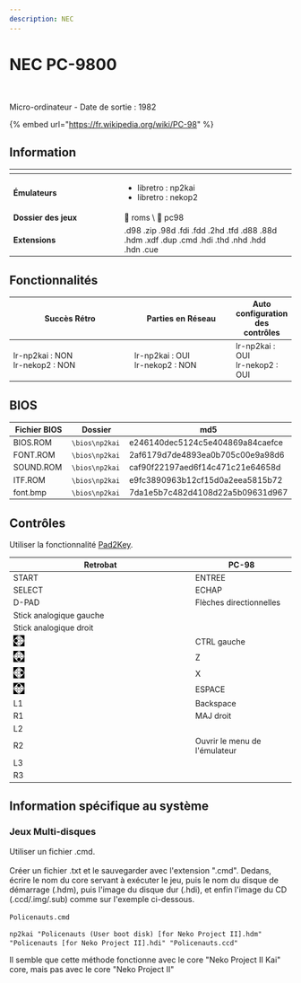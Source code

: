 ```yaml
---
description: NEC
---
```


# NEC PC-9800

<div align="left">

<figure><picture><source srcset="https://raw.githubusercontent.com/fabricecaruso/es-theme-carbon/91d85c7849cc550b0cac4e75cb8e0923d3b61b5e/art/logos/pc98-w.svg" media="(prefers-color-scheme: dark)"><img src="https://i.imgur.com/Cn9WzBZ.png" alt=""></picture><figcaption></figcaption></figure>

</div>

Micro-ordinateur - Date de sortie : 1982

{% embed url="https://fr.wikipedia.org/wiki/PC-98" %}

## Information

<table data-header-hidden><thead><tr><th width="184"></th><th></th><th data-hidden></th></tr></thead><tbody><tr><td><strong>Émulateurs</strong></td><td><ul><li>libretro : np2kai</li><li>libretro : nekop2</li></ul></td><td></td></tr><tr><td><strong>Dossier des jeux</strong></td><td><span data-gb-custom-inline data-tag="emoji" data-code="1f4c1">📁</span> roms \ <span data-gb-custom-inline data-tag="emoji" data-code="1f4c2">📂</span> pc98</td><td></td></tr><tr><td><strong>Extensions</strong></td><td>.d98 .zip .98d .fdi .fdd .2hd .tfd .d88 .88d .hdm .xdf .dup .cmd .hdi .thd .nhd .hdd .hdn .cue</td><td></td></tr></tbody></table>

## Fonctionnalités

<table><thead><tr><th width="245">Succès Rétro</th><th width="200">Parties en Réseau</th><th>Auto configuration des contrôles</th></tr></thead><tbody><tr><td>lr-np2kai : NON<br>lr-nekop2 : NON</td><td>lr-np2kai : OUI<br>lr-nekop2 : NON</td><td>lr-np2kai : OUI<br>lr-nekop2 : OUI</td></tr></tbody></table>

## BIOS

<table><thead><tr><th width="193">Fichier BIOS</th><th width="173.03610108303252">Dossier</th><th>md5</th></tr></thead><tbody><tr><td>BIOS.ROM</td><td><code>\bios\np2kai</code></td><td>e246140dec5124c5e404869a84caefce</td></tr><tr><td>FONT.ROM</td><td><code>\bios\np2kai</code></td><td>2af6179d7de4893ea0b705c00e9a98d6</td></tr><tr><td>SOUND.ROM</td><td><code>\bios\np2kai</code></td><td>caf90f22197aed6f14c471c21e64658d</td></tr><tr><td>ITF.ROM</td><td><code>\bios\np2kai</code></td><td>e9fc3890963b12cf15d0a2eea5815b72</td></tr><tr><td>font.bmp</td><td><code>\bios\np2kai</code></td><td>7da1e5b7c482d4108d22a5b09631d967</td></tr></tbody></table>

## Contrôles

Utiliser la fonctionnalité [Pad2Key](../../../../controleurs/pad2key.md).

<table><thead><tr><th width="311">Retrobat</th><th>PC-98</th></tr></thead><tbody><tr><td>START</td><td>ENTREE</td></tr><tr><td>SELECT</td><td>ECHAP</td></tr><tr><td>D-PAD</td><td>Flèches directionnelles</td></tr><tr><td>Stick analogique gauche</td><td></td></tr><tr><td>Stick analogique droit</td><td></td></tr><tr><td><img src="../../../../.gitbook/assets/image (32).png" alt=""></td><td>CTRL gauche</td></tr><tr><td><img src="../../../../.gitbook/assets/image (19).png" alt=""></td><td>Z</td></tr><tr><td><img src="../../../../.gitbook/assets/image (6).png" alt=""></td><td>X</td></tr><tr><td><img src="../../../../.gitbook/assets/image (34).png" alt=""></td><td>ESPACE</td></tr><tr><td>L1</td><td>Backspace</td></tr><tr><td>R1</td><td>MAJ droit</td></tr><tr><td>L2</td><td></td></tr><tr><td>R2</td><td>Ouvrir le menu de l'émulateur</td></tr><tr><td>L3</td><td></td></tr><tr><td>R3</td><td></td></tr></tbody></table>

## Information spécifique au système

### Jeux Multi-disques

Utiliser un fichier .cmd.\
\
Créer un fichier .txt et le sauvegarder avec l'extension ".cmd". Dedans, écrire le nom du core servant à exécuter le jeu, puis le nom du disque de démarrage (.hdm), puis l'image du disque dur (.hdi), et enfin l'image du CD (.ccd/.img/.sub) comme sur l'exemple ci-dessous.

`Policenauts.cmd`

```
np2kai "Policenauts (User boot disk) [for Neko Project II].hdm" "Policenauts [for Neko Project II].hdi" "Policenauts.ccd"
```

Il semble que cette méthode fonctionne avec le core "Neko Project II Kai" core, mais pas avec le core "Neko Project II"
